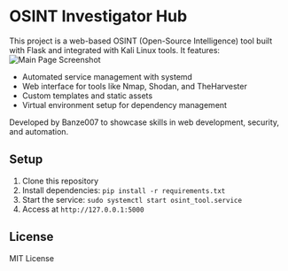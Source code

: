 # OSINT Investigator Hub
This project is a web-based OSINT (Open-Source Intelligence) tool built with Flask and integrated with Kali Linux tools. It features:
  ![Main Page Screenshot](capturas\de\tela/screenshot-main-page.jpg) 
  - Automated service management with systemd  
- Web interface for tools like Nmap, Shodan, and TheHarvester
- Custom templates and static assets
- Virtual environment setup for dependency management

Developed by Banze007 to showcase skills in web development, security, and automation.

## Setup
1. Clone this repository
2. Install dependencies: `pip install -r requirements.txt`
3. Start the service: `sudo systemctl start osint_tool.service`
4. Access at `http://127.0.0.1:5000`

## License
MIT License
